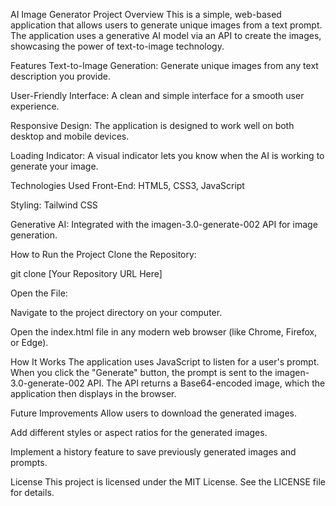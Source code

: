 AI Image Generator
Project Overview
This is a simple, web-based application that allows users to generate unique images from a text prompt. The application uses a generative AI model via an API to create the images, showcasing the power of text-to-image technology.

Features
Text-to-Image Generation: Generate unique images from any text description you provide.

User-Friendly Interface: A clean and simple interface for a smooth user experience.

Responsive Design: The application is designed to work well on both desktop and mobile devices.

Loading Indicator: A visual indicator lets you know when the AI is working to generate your image.

Technologies Used
Front-End: HTML5, CSS3, JavaScript

Styling: Tailwind CSS

Generative AI: Integrated with the imagen-3.0-generate-002 API for image generation.

How to Run the Project
Clone the Repository:

git clone [Your Repository URL Here]

Open the File:

Navigate to the project directory on your computer.

Open the index.html file in any modern web browser (like Chrome, Firefox, or Edge).

How It Works
The application uses JavaScript to listen for a user's prompt. When you click the "Generate" button, the prompt is sent to the imagen-3.0-generate-002 API. The API returns a Base64-encoded image, which the application then displays in the browser.

Future Improvements
Allow users to download the generated images.

Add different styles or aspect ratios for the generated images.

Implement a history feature to save previously generated images and prompts.

License
This project is licensed under the MIT License. See the LICENSE file for details.
